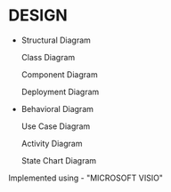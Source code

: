 # DESIGN
* Structural Diagram
    
    Class Diagram
   
    Component Diagram
   
    Deployment Diagram
   
* Behavioral Diagram

    Use Case Diagram
   
    Activity Diagram
   
    State Chart Diagram
   
Implemented using  - "MICROSOFT VISIO"
